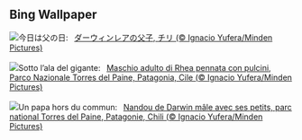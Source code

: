 ## Bing Wallpaper
![](https://www.bing.com/th?id=OHR.RheaDad_JA-JP7457572073_UHD.jpg&w=1000)今日は父の日:&nbsp;&ensp;[ダーウィンレアの父子, チリ (© Ignacio Yufera/Minden Pictures)](https://www.bing.com/th?id=OHR.RheaDad_JA-JP7457572073_UHD.jpg)
<br><br/>
![](https://www.bing.com/th?id=OHR.RheaDad_IT-IT4866399219_UHD.jpg&w=1000)Sotto l’ala del gigante:&nbsp;&ensp;[Maschio adulto di Rhea pennata con pulcini, Parco Nazionale Torres del Paine, Patagonia, Cile (© Ignacio Yufera/Minden Pictures)](https://www.bing.com/th?id=OHR.RheaDad_IT-IT4866399219_UHD.jpg)
<br><br/>
![](https://www.bing.com/th?id=OHR.RheaDad_FR-FR4814094029_UHD.jpg&w=1000)Un papa hors du commun:&nbsp;&ensp;[Nandou de Darwin mâle avec ses petits, parc national Torres del Paine, Patagonie, Chili (© Ignacio Yufera/Minden Pictures)](https://www.bing.com/th?id=OHR.RheaDad_FR-FR4814094029_UHD.jpg)
<br><br/>
